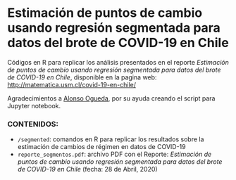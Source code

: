 # Estimación de puntos de cambio usando regresión segmentada para datos del brote de COVID-19 en Chile


Códigos en R para replicar los análisis presentados en el reporte *Estimación de puntos de cambio usando regresión segmentada para datos del brote de COVID-19 en Chile*, disponible en la pagina web: http://matematica.usm.cl/covid-19-en-chile/

Agradecimientos a [Alonso Ogueda](https://github.com/aLoNsolml), por su ayuda creando el script para Jupyter notebook.

### CONTENIDOS:
- `/segmented`: comandos en R para replicar los resultados sobre la estimación de cambios de régimen en datos de COVID-19
- `reporte_segmentos.pdf`: archivo PDF con el Reporte: *Estimación de puntos de cambio usando regresión segmentada para datos del brote de COVID-19 en Chile* (fecha: 28 de Abril, 2020)


